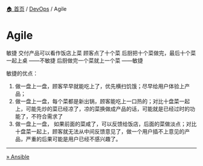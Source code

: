 [🏠 首页](../_index.md) / [DevOps](_index.md) / Agile

# Agile

敏捷
交付产品可以看作饭店上菜
顾客点了十个菜
后厨把十个菜做完，最后十个菜一起上桌  ——不敏捷
后厨做完一个菜就上一个菜 ——敏捷

敏捷的优点：

1. 做一盘上一盘，顾客早早就能吃上了，优先横扫饥饿；尽早给用户体验上产品；
2. 做一盘上一盘，每个菜都是新出锅，顾客能吃上一口热的；对比十盘菜一起上，可能先炒的菜已经凉了，凉的菜换做成产品的话，可能就是已经过时的功能了，不符合需求了
3. 做一盘上一盘， 如果前面的菜咸了，可以反馈给饭店，后面的菜做淡点；对比十盘菜一起上，顾客就无法从中间反馈意见了，做一个用户插不上意见的产品，严重的后果可能是用户已经不感兴趣了。

---
[» Ansible](ansible.md)
